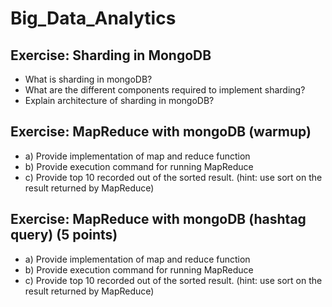 # Big_Data_Analytics

## Exercise: Sharding in MongoDB	

- What is sharding in mongoDB?
- What are the different components required to implement sharding?
- Explain architecture of sharding in mongoDB? 

## Exercise: MapReduce with	mongoDB	(warmup)	

- a) Provide implementation of map and reduce function
- b) Provide execution command for running MapReduce
- c) Provide top 10 recorded out of the sorted result. (hint: use sort on the result returned by MapReduce) 

## Exercise: MapReduce with	mongoDB	(hashtag query)	(5 points)	

- a) Provide implementation of map and reduce function
- b) Provide execution command for running MapReduce
- c) Provide top 10 recorded out of the sorted result. (hint: use sort on the result returned by
MapReduce) 